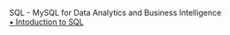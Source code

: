 SQL - MySQL for Data Analytics and Business Intelligence  
[&#x25AA; Intoduction to SQL](https://github.com/kiminzajnr/Learning-MySQL-for-DA-and-BI/blob/master/Introduction_to_MySQL.md)